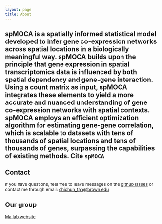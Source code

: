 ```yaml
---
layout: page
title: About
---
```


spMOCA is a spatially informed statistical model developed to infer gene co-expression networks across spatial locations in a biologically meaningful way. spMOCA builds upon the principle that gene expression in spatial transcriptomics data is influenced by both spatial dependency and gene-gene interaction. Using a count matrix as input, spMOCA integrates these elements to yield a more accurate and nuanced understanding of gene co-expression networks with spatial contexts. spMOCA employs an efficient optimization algorithm for estimating gene-gene correlation, which is scalable to datasets with tens of thousands of spatial locations and tens of thousands of genes, surpassing the capabilities of existing methods. 
Cite `spMOCA`
-------------------


Contact
-------------------
if you have questions, feel free to leave messages on the [github issues](https://github.com/YMa-lab/spMOCA/issues) or contact me through email: chichun_tan@brown.edu

Our group
-------------------
[Ma lab website](https://yingma0107.github.io/team/)
